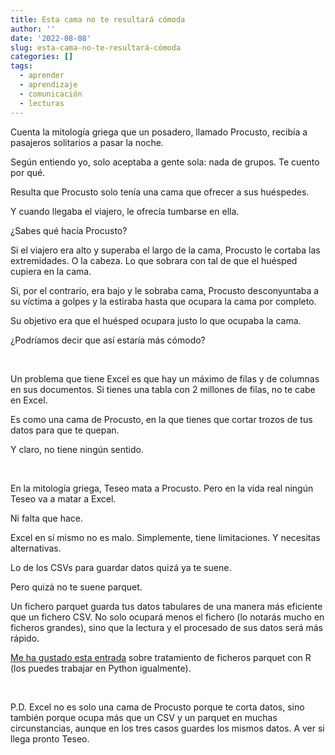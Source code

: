 ```yaml
---
title: Esta cama no te resultará cómoda
author: ''
date: '2022-08-08'
slug: esta-cama-no-te-resultará-cómoda
categories: []
tags:
  - aprender
  - aprendizaje
  - comunicación
  - lecturas
---
```


Cuenta la mitología griega que un posadero, llamado Procusto, recibía a pasajeros solitarios a pasar la noche.

Según entiendo yo, solo aceptaba a gente sola: nada de grupos. Te cuento por qué.

Resulta que Procusto solo tenía una cama que ofrecer a sus huéspedes.

Y cuando llegaba el viajero, le ofrecía tumbarse en ella.

¿Sabes qué hacía Procusto?

Si el viajero era alto y superaba el largo de la cama, Procusto le cortaba las extremidades. O la cabeza. Lo que sobrara con tal de que el huésped cupiera en la cama.

Si, por el contrario, era bajo y le sobraba cama, Procusto desconyuntaba a su víctima a golpes y la estiraba hasta que ocupara la cama por completo.

Su objetivo era que el huésped ocupara justo lo que ocupaba la cama.

¿Podríamos decir que así estaría más cómodo?

</br>

Un problema que tiene Excel es que hay un máximo de filas y de columnas en sus documentos. Si tienes una tabla con 2 millones de filas, no te cabe en Excel.

Es como una cama de Procusto, en la que tienes que cortar trozos de tus datos para que te quepan.

Y claro, no tiene ningún sentido.

<br/>

En la mitología griega, Teseo mata a Procusto. Pero en la vida real ningún Teseo va a matar a Excel.

Ni falta que hace.

Excel en sí mismo no es malo. Simplemente, tiene limitaciones. Y necesitas alternativas.


Lo de los CSVs para guardar datos quizá ya te suene.

Pero quizá no te suene parquet.


Un fichero parquet guarda tus datos tabulares de una manera más eficiente que un fichero CSV. No solo ocupará menos el fichero (lo notarás mucho en ficheros grandes), sino que la lectura y el procesado de sus datos será más rápido.


[Me ha gustado esta entrada](https://www.rstudio.com/blog/shiny-and-arrow/
) sobre tratamiento de ficheros parquet con R (los puedes trabajar en Python igualmente).

<br/>

P.D. Excel no es solo una cama de Procusto porque te corta datos, sino también porque ocupa más que un CSV y un parquet en muchas circunstancias, aunque en los tres casos guardes los mismos datos. A ver si llega pronto Teseo.
